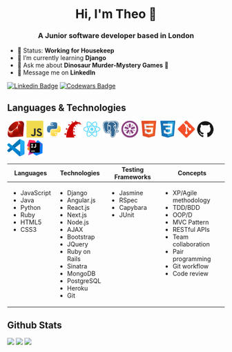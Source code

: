 <h1 align="center">Hi, I'm Theo 👋</h1>
<h3 align="center">A Junior software developer based in London</h3>

- 🐝  Status: **Working for Housekeep**
- 🌱  I’m currently learning **Django**
- 💬  Ask me about **Dinosaur Murder-Mystery Games** 🦖
- 🌻 Message me on **LinkedIn**

[![Linkedin Badge](https://img.shields.io/badge/Tarun%20Weisz-blue?style=social&logo=linkedin&logoColor=blue&link=https://www.linkedin.com/in/tarun-theo-weisz-389604219/)](https://www.linkedin.com/in/tarun-theo-weisz-389604219/)
[![Codewars Badge](https://www.codewars.com/users/Theocity13/badges/micro)](https://www.codewars.com/users/Theocity13)

 ## Languages & Technologies
 <img src="https://raw.githubusercontent.com/devicons/devicon/master/icons/ruby/ruby-original.svg" alt="ruby" width="40" height="40"/> <img 
src="https://raw.githubusercontent.com/devicons/devicon/master/icons/javascript/javascript-original.svg" alt="javascript" width="40" height="40"/> <img             src="https://raw.githubusercontent.com/devicons/devicon/master/icons/python/python-original.svg" alt="python" width="40" height="40"/> <img src="https://raw.githubusercontent.com/devicons/devicon/master/icons/rails/rails-plain.svg" alt="rails" width="40" height="40"/> <img src="https://raw.githubusercontent.com/devicons/devicon/master/icons/react/react-original.svg" alt="react" width="40" height="40"/> <img src="https://raw.githubusercontent.com/devicons/devicon/master/icons/postgresql/postgresql-plain.svg" alt="postgresql" width="40" height="40"/> <img src="https://raw.githubusercontent.com/devicons/devicon/master/icons/jasmine/jasmine-plain.svg" alt="jasmine" width="40" height="40"/> <img
src="https://raw.githubusercontent.com/devicons/devicon/master/icons/html5/html5-original.svg" alt="html5" width="40" height="40"/> <img src="https://raw.githubusercontent.com/devicons/devicon/master/icons/css3/css3-original.svg" alt="css3" width="40" height="40"/> <img src="https://raw.githubusercontent.com/devicons/devicon/master/icons/git/git-original.svg" alt="git" width="40" height="40"/> <img src="https://raw.githubusercontent.com/devicons/devicon/master/icons/github/github-original.svg" alt="github" width="40" height="40"/> <img src="https://raw.githubusercontent.com/devicons/devicon/master/icons/vscode/vscode-original.svg" alt="vscode" width="40" height="40"/> <img src="https://raw.githubusercontent.com/devicons/devicon/master/icons/intellij/intellij-original.svg" alt="intellij" width="40" height="40"/>

<table>
  <thead>
    <tr>
      <th>Languages</th>
      <th>Technologies</th>
      <th>Testing Frameworks</th>
      <th>Concepts</th>
    </tr>
  </thead>
  <tbody>
    <tr>
      <td style="vertical-align: top">
        <ul>
          <li>JavaScript</li>
         <li>Java</li>
         <li>Python</li>
          <li>Ruby</li>
          <li>HTML5</li>
          <li>CSS3</li>
        </ul>
      </td>
      <td style="vertical-align: top">
        <ul>
          <li>Django</li>
          <li>Angular.js</li>
          <li>React.js</li>
          <li>Next.js</li>
          <li>Node.js</li>
          <li>AJAX</li>
          <li>Bootstrap</li>
          <li>JQuery</li>
          <li>Ruby on Rails</li>
          <li>Sinatra</li>
          <li>MongoDB</li>
          <li>PostgreSQL</li>
          <li>Heroku</li>
          <li>Git</li>
        </ul>
      </td>
      <td style="vertical-align: top">
        <ul>
          <li>Jasmine</li>
          <li>RSpec</li>
          <li>Capybara</li>
         <li>JUnit</li>
        </ul>
      </td>
      <td style="vertical-align: top">
        <ul>
          <li>XP/Agile methodology</li>
          <li>TDD/BDD</li>
          <li>OOP/D</li>
          <li>MVC Pattern</li>
          <li>RESTful APIs</li>
          <li>Team collaboration</li>
          <li>Pair programming</li>
          <li>Git workflow</li>
          <li>Code review</li>
        </ul>
      </td>
    </tr>
  </tbody>
</table>

## Github Stats

<img src="https://github-readme-stats.vercel.app/api?username=TarunTheo13&count_private=true&theme=onedark&hide_border=true"/>
<img src="https://github-readme-stats.vercel.app/api/top-langs/?username=TarunTheo13&layout=compact&theme=onedark&hide_border=true"/>
<img src="https://github-readme-streak-stats.herokuapp.com/?user=TarunTheo13&theme=onedark&hide_border=true" />
